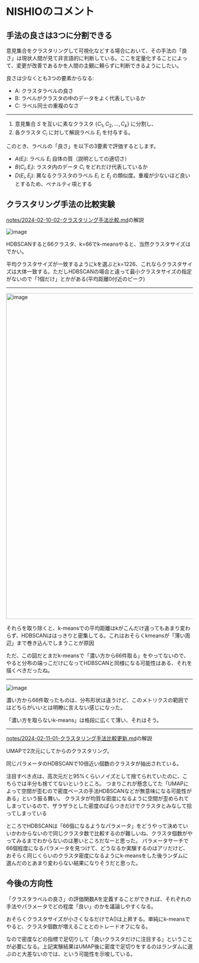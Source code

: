 # NISHIOのコメント

## 手法の良さは3つに分割できる
意見集合をクラスタリングして可視化などする場合において、その手法の「良さ」は現状人間が見て非言語的に判断している。ここを定量化することによって、変更が改善であるかを人間の主観に頼らずに判断できるようにしたい。

良さは少なくとも3つの要素からなる:

- A: クラスタラベルの良さ
- B: ラベルがクラスタの中のデータをよく代表しているか
- C: ラベル同士の重複のなさ

---

1. 意見集合 $` S `$ を互いに素なクラスタ $` \{C_1, C_2, \dots, C_k\} `$ に分割し、
2. 各クラスタ $` C_i `$ に対して解説ラベル $` E_i `$ を付与する。

このとき、ラベルの「良さ」を以下の3要素で評価するとします。

- $` A(E_i) `$: ラベル $` E_i `$ 自体の質（説明としての適切さ）
- $` B(C_i, E_i) `$: ラスタ内のデータ $` C_i `$ をどれだけ代表しているか
- $` D(E_i, E_j) `$: 異なるクラスタのラベル $` E_i `$ と $` E_j `$ の類似度。重複が少ないほど良いとするため、ペナルティ項とする

## クラスタリング手法の比較実験

[notes/2024-02-10-02-クラスタリング手法比較.md](notes/2024-02-10-02-クラスタリング手法比較.md)の解説

![image](https://github.com/user-attachments/assets/18cb6eb6-7417-4817-9e98-c87254c4402e)

HDBSCANすると66クラスタ、k=66でk-meansやると、当然クラスタサイズはでかい。

平均クラスタサイズが一致するようにkを選ぶとk=1226、これならクラスタサイズは大体一致する。ただしHDBSCANの場合と違って最小クラスタサイズの指定がないので「1個だけ」とかがある(平均距離0付近のピーク)

---

<img width="878" alt="image" src="https://github.com/user-attachments/assets/b9f79545-91d4-461d-bd7a-1499503996b1" />

それらを取り除くと、k-meansでの平均距離はkがこんだけ違ってもあまり変わらず、HDBSCANははっきりと密集してる。これはおそらくkmeansが「薄い周辺」まで巻き込んでしまうことが原因

ただ、この図だとまだk-meansで「濃い方から66件取る」をやってないので、やると分布の端っこだけになってHDBSCANと同様になる可能性はある、それを描くべきだったね。

---

![image](https://github.com/user-attachments/assets/5897f80b-683d-4836-80de-926159f63bc5)

濃い方から66件取ったものは、分布形状は違うけど、このメトリクスの範囲ではどちらがいいとは明瞭に言えない感じになった。

「濃い方を取らないk-means」は格段に広くて薄い、それはそう。

---

[notes/2024-02-11-01-クラスタリング手法比較更新.md](notes/2024-02-11-01-クラスタリング手法比較更新.md)の解説

UMAPで2次元にしてからのクラスタリング。

同じパラメータのHDBSCANで10倍近い個数のクラスタが抽出されている。

注目すべき点は、高次元だと95%くらいノイズとして捨てられていたのに、こちらでは半分も捨ててないというところ。
つまりこれが懸念してた「UMAPによって空間が歪むので密度ベースの手法HDBSCANなどが無意味になる可能性がある」という振る舞い。
クラスタが均質な密度になるように空間が歪められてしまっているので、ザラザラとした密度のばらつきだけでクラスタとみなして拾ってしまっている

ところでHDBSCANは「66個になるようなパラメータ」をどうやって決めていいかわからないので同じクラスタ数で比較するのが難しいね、クラスタ個数がやってみるまでわからないのは悪いところだなーと思った。
パラメータサーチで66個程度になるパラメータを見つけて、どうなるか実験するのはアリだけど、おそらく同じくらいのクラスタ密度になるようにk-meansをした後ランダムに選んだのとあまり変わらない結果になりそうだと思った。

## 今後の方向性

「クラスタラベルの良さ」の評価関数Aを定義することができれば、それぞれの手法やパラメータでどの程度「良い」のかを議論しやすくなる。

おそらくクラスタサイズが小さくなるだけでA()は上昇する。単純にk-meansでやると、クラスタ個数が増えることとのトレードオフになる。

なので密度などの指標で足切りして「良いクラスタだけに注目する」ということが必要になる。上記実験結果はUMAP後に密度で足切りをするのはランダムに選ぶのと大差ないのでは、という可能性を示唆している。

